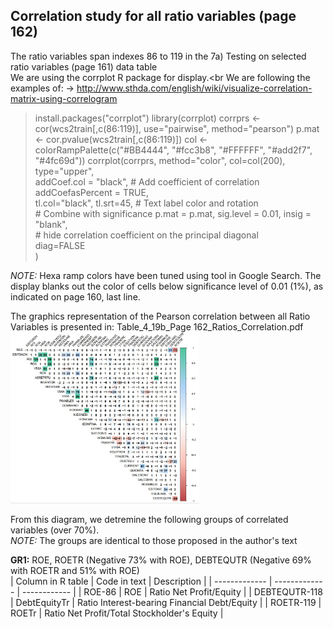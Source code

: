## Correlation study for all ratio variables (page 162)

The ratio variables span indexes 86 to 119 in the 7a) Testing on selected ratio variables (page 161) data table<br>
We are using the corrplot R package for display.<br
We are following the examples of: -> http://www.sthda.com/english/wiki/visualize-correlation-matrix-using-correlogram

> install.packages("corrplot")
> library(corrplot)
> corrprs	<- cor(wcs2train[,c(86:119)], use="pairwise", method="pearson")
> p.mat <- cor.pvalue(wcs2train[,c(86:119)])
> col <- colorRampPalette(c("#BB4444", "#fcc3b8", "#FFFFFF", "#add2f7", "#4fc69d"))
> corrplot(corrprs, method="color", col=col(200),  
         type="upper",<br> 
         addCoef.col = "black", \# Add coefficient of correlation<br>
         addCoefasPercent = TRUE,<br>
         tl.col="black", tl.srt=45, \# Text label color and rotation<br>
         \# Combine with significance
         p.mat = p.mat, sig.level = 0.01, insig = "blank",<br>
         \# hide correlation coefficient on the principal diagonal<br>
         diag=FALSE<br>
         )<br>

<em>NOTE:</em> Hexa ramp colors have been tuned using tool in Google Search.
The display blanks out the color of cells below significance level of 0.01 (1%), as indicated on page 160, last line.<br>

The graphics representation of the Pearson correlation between all Ratio Variables is presented in: Table_4_19b_Page 162_Ratios_Correlation.pdf
<img src="./assets/Table_4_19b_Page 162_Ratios_Correlation.JPG" alt="drawing" width="60%"/>

From this diagram, we detremine the following groups of correlated variables (over 70%).<br> 
<em>NOTE:</em> The groups are identical to those proposed in the author's text<br>

<strong>GR1:</strong> ROE, ROETR (Negative 73% with ROE), DEBTEQUTR (Negative 69% with ROETR and 51% with ROE)<br>
| Column in R table  | Code in text | Description |
| ------------- | ------------- | ------------ |
| ROE-86		| ROE			| Ratio Net Profit/Equity |
| DEBTEQUTR-118	| DebtEquityTr	         | Ratio Interest-bearing Financial Debt/Equity |
| ROETR-119	| ROETr			| Ratio Net Profit/Total Stockholder's Equity |

